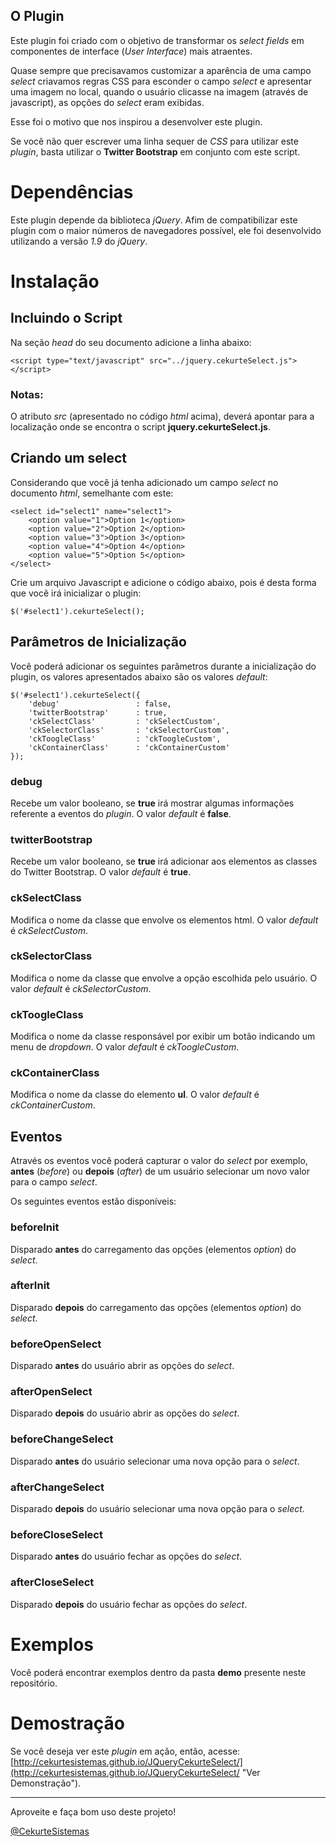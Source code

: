 O Plugin
----------------------------------

Este plugin foi criado com o objetivo de transformar os *select fields* em componentes de interface (*User Interface*) mais atraentes.

Quase sempre que precisavamos customizar a aparência de uma campo *select* criavamos regras CSS para esconder o campo *select* e apresentar uma imagem no local, quando o usuário clicasse na imagem (através de javascript), as opções do *select* eram exibidas.

Esse foi o motivo que nos inspirou a desenvolver este plugin.

Se você não quer escrever uma linha sequer de *CSS* para utilizar este *plugin*, basta utilizar o **Twitter Bootstrap** em conjunto com este script.

Dependências
========================

Este plugin depende da biblioteca *jQuery*. Afim de compatibilizar este plugin com o maior números de navegadores possível, ele foi desenvolvido utilizando a versão *1.9* do *jQuery*.

Instalação
========================

## Incluindo o Script ##

Na seção *head* do seu documento adicione a linha abaixo:

	<script type="text/javascript" src="../jquery.cekurteSelect.js"></script>


### Notas:

O atributo *src* (apresentado no código *html* acima), deverá apontar para a localização onde se encontra o script **jquery.cekurteSelect.js**.

## Criando um select ##

Considerando que você já tenha adicionado um campo *select* no documento *html*, semelhante com este:

	<select id="select1" name="select1">
        <option value="1">Option 1</option>
        <option value="2">Option 2</option>
        <option value="3">Option 3</option>
        <option value="4">Option 4</option>
        <option value="5">Option 5</option>
    </select>

Crie um arquivo Javascript e adicione o código abaixo, pois é desta forma que você irá inicializar o plugin:

	$('#select1').cekurteSelect();

## Parâmetros de Inicialização ##

Você poderá adicionar os seguintes parâmetros durante a inicialização do plugin, os valores apresentados abaixo são os valores *default*:

	$('#select1').cekurteSelect({
		'debug'					: false,
		'twitterBootstrap'      : true,
		'ckSelectClass'         : 'ckSelectCustom',
	    'ckSelectorClass'       : 'ckSelectorCustom',
	    'ckToogleClass'         : 'ckToogleCustom',
	    'ckContainerClass'      : 'ckContainerCustom'
	});

### debug

Recebe um valor booleano, se **true** irá mostrar algumas informações referente a eventos do *plugin*. O valor *default* é **false**.

### twitterBootstrap

Recebe um valor booleano, se **true** irá adicionar aos elementos as classes do Twitter Bootstrap. O valor *default* é **true**.

### ckSelectClass

Modifica o nome da classe que envolve os elementos html. O valor *default* é *ckSelectCustom*.

### ckSelectorClass

Modifica o nome da classe que envolve a opção escolhida pelo usuário. O valor *default* é *ckSelectorCustom*.

### ckToogleClass

Modifica o nome da classe responsável por exibir um botão indicando um menu de *dropdown*. O valor *default* é *ckToogleCustom*.

### ckContainerClass

Modifica o nome da classe do elemento **ul**. O valor *default* é *ckContainerCustom*.

## Eventos ##

Através os eventos você poderá capturar o valor do *select* por exemplo, **antes** (*before*) ou **depois** (*after*) de um usuário selecionar um novo valor para o campo *select*.

Os seguintes eventos estão disponíveis:

### beforeInit

Disparado **antes** do carregamento das opções (elementos *option*) do *select*.

### afterInit

Disparado **depois** do carregamento das opções (elementos *option*) do *select*.

### beforeOpenSelect

Disparado **antes** do usuário abrir as opções do *select*.

### afterOpenSelect

Disparado **depois** do usuário abrir as opções do *select*.




### beforeChangeSelect

Disparado **antes** do usuário selecionar uma nova opção para o *select*.

### afterChangeSelect

Disparado **depois** do usuário selecionar uma nova opção para o *select*.

### beforeCloseSelect

Disparado **antes** do usuário fechar as opções do *select*.

### afterCloseSelect

Disparado **depois** do usuário fechar as opções do *select*.

Exemplos
========================
Você poderá encontrar exemplos dentro da pasta **demo** presente neste repositório.

Demostração
========================
Se você deseja ver este *plugin* em ação, então, acesse: [http://cekurtesistemas.github.io/JQueryCekurteSelect/](http://cekurtesistemas.github.io/JQueryCekurteSelect/ "Ver Demonstração").

----------------------------------
Aproveite e faça bom uso deste projeto!

[@CekurteSistemas](http://sistemas.cekurte.com "@CekurteSistemas")